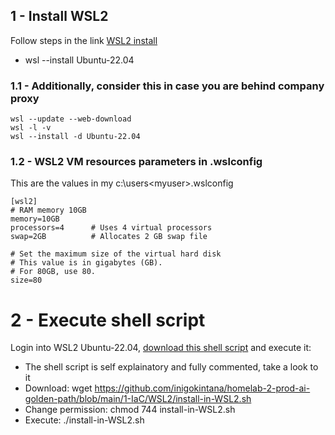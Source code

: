 ## 1 - Install WSL2  
Follow steps in the link [WSL2 install](https://documentation.ubuntu.com/wsl/latest/howto/install-ubuntu-wsl2/)
 - wsl --install Ubuntu-22.04

### 1.1 - Additionally, consider this in case you are behind company proxy
```
wsl --update --web-download 
wsl -l -v
wsl --install -d Ubuntu-22.04
```
### 1.2 - WSL2 VM resources parameters in .wslconfig
This are the values in my c:\users\<myuser>\.wslconfig
```
[wsl2]
# RAM memory 10GB
memory=10GB
processors=4      # Uses 4 virtual processors
swap=2GB          # Allocates 2 GB swap file

# Set the maximum size of the virtual hard disk
# This value is in gigabytes (GB).
# For 80GB, use 80.
size=80
```

# 2 - Execute shell script

Login into WSL2 Ubuntu-22.04, [download this shell script](https://github.com/inigokintana/homelab-2-prod-ai-golden-path/blob/main/1-IaC/WSL2/install-in-WSL2.sh) and execute it:
- The shell script is self explainatory and fully commented, take a look to it
- Download: wget https://github.com/inigokintana/homelab-2-prod-ai-golden-path/blob/main/1-IaC/WSL2/install-in-WSL2.sh
- Change permission: chmod 744 install-in-WSL2.sh
- Execute: ./install-in-WSL2.sh

